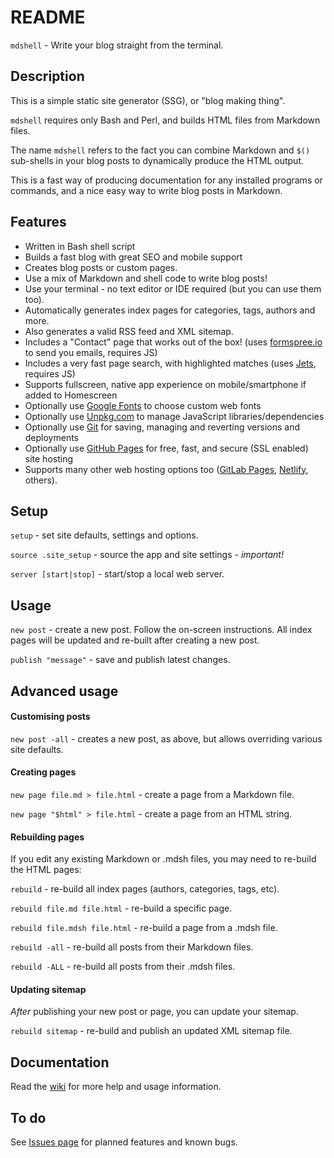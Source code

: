# README

`mdshell` - Write your blog straight from the terminal.

## Description

This is a simple static site generator (SSG), or "blog making thing".

`mdshell` requires only Bash and Perl, and builds HTML files from Markdown files.

The name `mdshell` refers to the fact you can combine Markdown and `$()` sub-shells in your blog posts to dynamically produce the HTML output.

This is a fast way of producing documentation for any installed programs or commands, and a nice easy way to write blog posts in Markdown.

## Features

- Written in Bash shell script
- Builds a fast blog with great SEO and mobile support
- Creates blog posts or custom pages.
- Use a mix of Markdown and shell code to write blog posts!
- Use your terminal - no text editor or IDE required (but you can use them too).
- Automatically generates index pages for categories, tags, authors and more.
- Also generates a valid RSS feed and XML sitemap.
- Includes a "Contact" page that works out of the box! (uses [formspree.io](http://formspree.io) to send you emails, requires JS)
- Includes a very fast page search, with highlighted matches (uses [Jets](https://jets.js.org/), requires JS)
- Supports fullscreen, native app experience on mobile/smartphone if added to Homescreen
- Optionally use [Google Fonts](https://fonts.google.com/) to choose custom web fonts
- Optionally use [Unpkg.com](http://unpkg.com) to manage JavaScript libraries/dependencies
- Optionally use [Git](https://kbroman.org/github_tutorial/) for saving, managing and reverting versions and deployments
- Optionally use [GitHub Pages](https://pages.github.com/) for free, fast, and secure (SSL enabled) site hosting
- Supports many other web hosting options too ([GitLab Pages](https://about.gitlab.com/product/pages/), [Netlify](https://www.netlify.com/docs/continuous-deployment/), others).

## Setup

`setup` - set site defaults, settings and options.

`source .site_setup` - source the app and site settings - _important!_

`server [start|stop]` - start/stop a local web server.

## Usage

`new post` - create a new post. Follow the on-screen instructions. All index pages will be updated and re-built after creating a new post.

`publish "message"` - save and publish latest changes.

## Advanced usage

#### Customising posts

`new post -all` - creates a new post, as above, but allows overriding various site defaults.

#### Creating pages

`new page file.md > file.html` - create a page from a Markdown file.

`new page "$html" > file.html` - create a page from an HTML string.

#### Rebuilding pages

If you edit any existing Markdown or .mdsh files, you may need to re-build the HTML pages:

`rebuild` - re-build all index pages (authors, categories, tags, etc).

`rebuild file.md file.html` - re-build a specific page.

`rebuild file.mdsh file.html` - re-build a page from a .mdsh file.

`rebuild -all` - re-build all posts from their Markdown files.

`rebuild -ALL` - re-build all posts from their .mdsh files.

#### Updating sitemap

_After_ publishing your new post or page, you can update your sitemap.

`rebuild sitemap` - re-build and publish an updated XML sitemap file.

## Documentation

Read the [wiki](https://github.com/sc0ttj/mdsh/wiki) for more help and usage information.

## To do

See [Issues page](https://github.com/sc0ttj/mdsh/issues) for planned features and known bugs.
